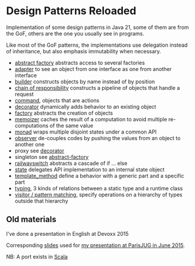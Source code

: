# Design Patterns Reloaded
Implementation of some design patterns in Java 21,
some of them are from the GoF, others are the one you usually see in programs.

Like most of the GoF patterns, the implementations use delegation instead of inheritance,
but also emphasis immutability when necessary.

- [abstract factory](src/main/java/abstractfactory) abstracts access to several factories
- [adapter](src/main/java/adapter) to see an object from one interface as one from another interface
- [builder](src/main/java/builder) constructs objects by name instead of by position
- [chain of responsibility](src/main/java/chainofresponsibility) constructs a pipeline of objects that handle a request
- [command](src/main/java/command), objects that are actions
- [decorator](src/main/java/decorator) dynamically adds behavior to an existing object
- [factory](src/main/java/factory) abstracts the creation of objects
- [memoizer](src/main/java/memoizer) caches the result of a computation to avoid multiple re-computations of the same value
- [monad](src/main/java/monad) wraps multiple disjoint states under a common API 
- [observer](src/main/java/observer) de-couples codes by pushing the values from an object to another one
- proxy see [decorator](src/main/java/decorator)
- singleton see [abstract-factory](src/main/java/abstractfactory)
- [railwayswitch](src/main/java/railwayswitch) abstracts a cascade of if ... else
- [state](src/main/java/state) delegates API implementation to an internal state object
- [template_method](src/main/java/templatemethod) define a behavior with a generic part and a specific part 
- [typing](src/main/java/typing), 3 kinds of relations between a static type and a runtime class
- [visitor / pattern matching](src/main/java/visitor), specify operations on a hierarchy of types outside that hierarchy


## Old materials

I've done a presentation in English at Devoxx 2015

Corresponding [slides](https://speakerdeck.com/forax/design-pattern-reloaded-parisjug) used for
[my presentation at ParisJUG in June 2015](http://www.parisjug.org/xwiki/wiki/oldversion/view/Meeting/20150602).

NB: A port exists in [Scala](https://github.com/YannMoisan/design-pattern-reloaded)
